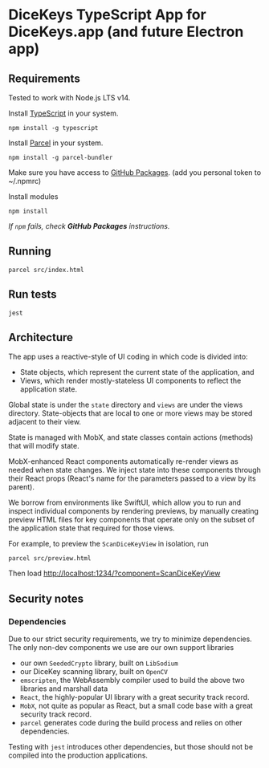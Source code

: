 # DiceKeys TypeScript App for DiceKeys.app (and future Electron app)

## Requirements

Tested to work with Node.js LTS v14.

Install [TypeScript](https://www.typescriptlang.org/download) in your system.
```
npm install -g typescript
```

Install [Parcel](https://parceljs.org/) in your system.
```
npm install -g parcel-bundler
```

Make sure you have access to [GitHub Packages](https://docs.github.com/en/packages/working-with-a-github-packages-registry/working-with-the-npm-registry#authenticating-with-a-personal-access-token).
(add you personal token to ~/.npmrc)

Install modules
```
npm install
```
_If `npm` fails, check **GitHub Packages** instructions._

## Running
```
parcel src/index.html
```

## Run tests
```
jest
```

## Architecture

The app uses a reactive-style of UI coding in which code is divided into:
  - State objects, which represent the current state of the application, and
  - Views, which render mostly-stateless UI components to reflect the application state.

Global state is under the `state` directory and `views` are under the views directory.
State-objects that are local to one or more views may be stored adjacent to their view.

State is managed with MobX, and state classes contain actions (methods) that will modify state.

MobX-enhanced React components automatically re-render views as needed when state changes.
We inject state into these components through their React props (React's name for the parameters passed to a view by its parent).

We borrow from environments like SwiftUI, which allow you to run and inspect individual components by rendering previews, by manually
creating preview HTML files for key components that operate only on the subset of the application state that required for those views.

For example, to preview the `ScanDiceKeyView` in isolation, run
```
parcel src/preview.html
```
Then load [http://localhost:1234/?component=ScanDiceKeyView](http://localhost:1234/?component=ScanDiceKeyView)


## Security notes

### Dependencies

Due to our strict security requirements, we try to minimize dependencies.  The only non-dev components we use are our own support libraries
  - our own `SeededCrypto` library, built on `LibSodium`
  - our DiceKey scanning library, built on `OpenCV`
  - `emscripten`, the WebAssembly compiler used to build the above two libraries and marshall data
  - `React`, the highly-popular UI library with a great security track record.
  - `MobX`, not quite as popular as React, but a small code base with a great security track record.
  - `parcel` generates code during the build process and relies on other dependencies.
  
Testing with `jest` introduces other dependencies, but those should not be compiled into the production applications.


